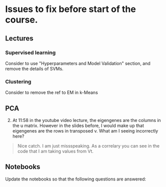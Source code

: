 # Issues to fix before start of the course.

## Lectures

### Supervised learning

Consider to use "Hyperparameters and Model Validation" section, and remove the details of SVMs.
### Clustering

Consider to remove the ref to EM in k-Means

## PCA 

2. At 11:58 in the youtube video lecture, the eigengenes are the columns in the u matrix. However in the slides before, I would make up that eigengenes are the rows in transposed v. What am I seeing incorrectly here?
> Nice catch. I am just missspeaking. As a correlary you can see in the code that I am taking values from Vt. 

## Notebooks

Update the notebooks so that the following questions are answered:
